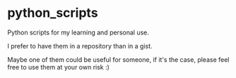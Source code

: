# python_scripts
Python scripts for my learning and personal use. 

I prefer to have them in a repository than in a gist.

Maybe one of them could be useful for someone, if it's the case, please feel free to use them at your own risk :) 


